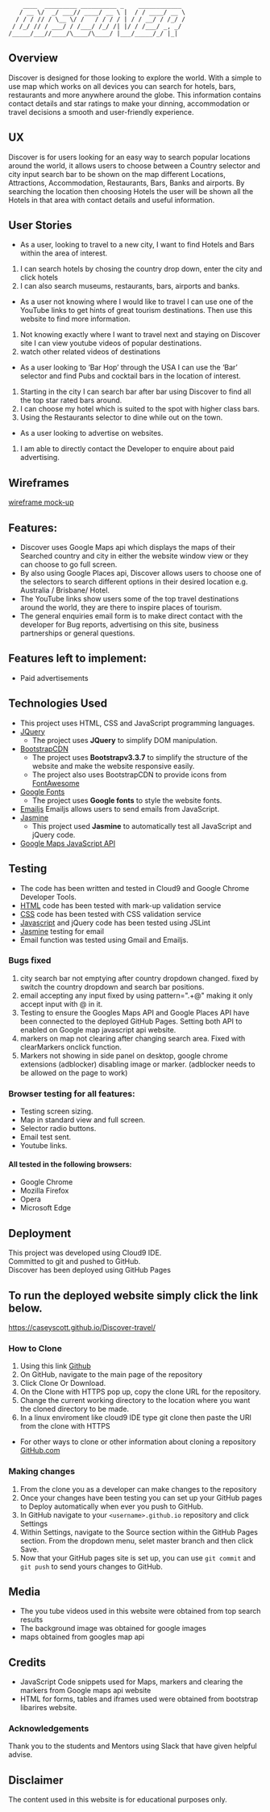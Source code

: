         ____  _________ __________ _    ____________ 
       / __ \/  _/ ___// ____/ __ \ |  / / ____/ __ \
      / / / // / \__ \/ /   / / / / | / / __/ / /_/ /
     / /_/ // / ___/ / /___/ /_/ /| |/ / /___/ _, _/ 
    /_____/___//____/\____/\____/ |___/_____/_/ |_|  

 

## Overview  
Discover is designed for those looking to explore the world.
With a simple to use map which works on all devices you can search for hotels, bars, restaurants and more anywhere around the globe.
This information contains contact details and star ratings to make your dinning, accommodation or travel decisions a smooth and user-friendly experience.

## UX 
Discover is for users looking for an easy way to search popular locations around the world, it allows users to choose between a Country selector and city input search bar to be shown on the map different Locations, Attractions, Accommodation, Restaurants, Bars, Banks and airports. By searching the location then choosing Hotels the user will be shown all the Hotels in that area with contact details and useful information.

## User Stories   
-	As a user, looking to travel to a new city, I want to find Hotels and Bars within the area of interest.
1. I can search hotels by chosing the country drop down, enter the city and click hotels
2. I can also search museums, restaurants, bars, airports and banks.


-	As a user not knowing where I would like to travel I can use one of the YouTube links to get hints of great tourism destinations. Then use this website to find more information.
1. Not knowing exactly where I want to travel next and staying on Discover site I can view youtube videos of popular destinations.
2. watch other related videos of destinations 

-	As a user looking to ‘Bar Hop’ through the USA I can use the ‘Bar’ selector and find Pubs and cocktail bars in the location of interest.
1. Starting in the city I can search bar after bar using Discover to find all the top star rated bars around.
2. I can choose my hotel which  is suited to the spot with higher class bars.
3. Using the Restaurants selector to dine while out on the town.

-  As a user looking to advertise on websites.
1. I am able to directly contact the Developer to  enquire about paid advertising.

## Wireframes 
[wireframe mock-up](https://github.com/CaseyScott/milestone-2-interactive-frontend/blob/master/assets/images/mockup.png)

## Features:  
-	Discover uses Google Maps api which displays the maps of their Searched country and city in either the website window view or they can choose to go full screen.  
-	By also using Google Places api, Discover allows users to choose one of the selectors to search different options in their desired location e.g.  Australia / Brisbane/ Hotel.   
-	The YouTube links show users some of the top travel destinations around the world, they are there to inspire places of tourism. 
-	The general enquiries email form is to make direct contact with the developer for Bug reports, advertising on this site, business partnerships or general questions.  

## Features left to implement:  
-	Paid advertisements  

## Technologies Used
- This project uses HTML, CSS and JavaScript programming languages.
- [JQuery](https://jquery.com)
    - The project uses **JQuery** to simplify DOM manipulation.
- [BootstrapCDN](https://www.bootstrapcdn.com/)
    - The project uses **Bootstrapv3.3.7** to simplify the structure of the website and make the website responsive easily.
    - The project also uses BootstrapCDN to provide icons from [FontAwesome](https://www.bootstrapcdn.com/fontawesome/)
- [Google Fonts](https://fonts.google.com/)
    - The project uses **Google fonts** to style the website fonts.
- [Emailjs](http://www.emailjs.com/) Emailjs allows users to send emails from JavaScript.
- [Jasmine](https://jasmine.github.io/)
    - This project used **Jasmine** to automatically test all JavaScript and jQuery code.
- [Google Maps JavaScript API](https://developers.google.com/maps/documentation/)
    
## Testing  
-	The code has been written and tested in Cloud9 and Google Chrome Developer Tools.  
-	[HTML]( https://validator.w3.org/) code has been tested with mark-up validation service  
-	[CSS](https://jigsaw.w3.org/css-validator/) code has been tested with  CSS validation service  
-	[Javascript](https://www.jslint.com/) and jQuery code has been tested using JSLint  
-	[Jasmine](https://jasmine.github.io/) testing for email 
-   Email function was tested using Gmail and Emailjs.

### Bugs fixed
1. city search bar not emptying after country dropdown changed. fixed by switch the country dropdown and search bar positions.
2. email accepting any input fixed by using pattern=".+@" making it only accept input with @ in it.
3. Testing to ensure the Googles Maps API and Google Places API have been connected to the deployed GitHub Pages. Setting both API to enabled on Google map javascript api website.
4. markers on map not clearing after changing search area. Fixed with clearMarkers onclick function.
5. Markers not showing in side panel on desktop, google chrome extensions (adblocker) disabling image or marker. (adblocker needs to be allowed on the page to work)

### Browser testing for all features: 
- Testing screen sizing.
- Map in standard view and full screen.
- Selector radio buttons.
- Email test sent.
- Youtube links.
#### All tested in the following browsers:
-	Google Chrome  
-	Mozilla Firefox  
-	Opera  
-	Microsoft Edge  



## Deployment
This project was developed using Cloud9  IDE.  
Committed to git and pushed to GitHub.  
Discover has been deployed using GitHub Pages  

## To run the deployed website simply click the link below.  
https://caseyscott.github.io/Discover-travel/  

### How to Clone
1. Using this link [Github](https://github.com/CaseyScott/milestone-2-interactive-frontend)
2. On GitHub, navigate to the main page of the repository
3. Click Clone Or Download.
4. On the Clone with HTTPS pop up, copy the clone URL for the repository.
5. Change the current working directory to the location where you want the cloned directory to be made.
6. In a linux enviroment like cloud9 IDE type git clone then paste the URl from the clone with HTTPS

- For other ways to clone or other information about cloning a repository [GitHub.com](https://caseyscott.github.io/Discover-travel/)

### Making changes
1. From the clone you as a developer can make changes to the repository
2. Once your changes have been testing you can set up your GitHub pages to Deploy automatically when ever you push to GitHub.
3. In GitHub navigate to your `<username>.github.io` repository and click Settings
4. Within Settings, navigate to the Source section within the GitHub Pages section. From the dropdown menu, selet master branch and then click Save.
5. Now that your GitHub pages site is set up, you can use `git commit` and `git push` to send yours changes to GitHub.
 

## Media  
-	The you tube videos used in this website were obtained from top search results  
-	The background image was obtained for google images
-	maps obtained from googles map api

## Credits 
-   JavaScript Code snippets used for Maps, markers and clearing the markers from Google maps api website
-   HTML for forms, tables and iframes used were obtained from bootstrap libarires website.  


### Acknowledgements
Thank you to the students and Mentors using Slack that have given helpful advise.

## Disclaimer 
The content used in this website is for educational purposes only.  